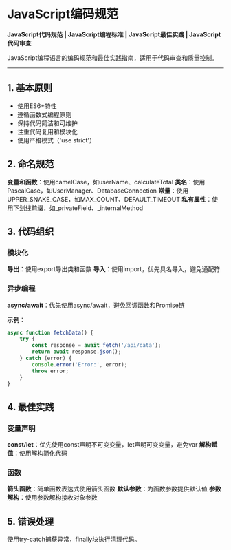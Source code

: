 # JavaScript编码规范

**JavaScript代码规范 | JavaScript编程标准 | JavaScript最佳实践 | JavaScript代码审查**

JavaScript编程语言的编码规范和最佳实践指南，适用于代码审查和质量控制。

---

## 1. 基本原则

- 使用ES6+特性
- 遵循函数式编程原则
- 保持代码简洁和可维护
- 注重代码复用和模块化
- 使用严格模式（'use strict'）

## 2. 命名规范

**变量和函数**：使用camelCase，如userName、calculateTotal
**类名**：使用PascalCase，如UserManager、DatabaseConnection
**常量**：使用UPPER_SNAKE_CASE，如MAX_COUNT、DEFAULT_TIMEOUT
**私有属性**：使用下划线前缀，如_privateField、_internalMethod

## 3. 代码组织

### 模块化
**导出**：使用export导出类和函数
**导入**：使用import，优先具名导入，避免通配符

### 异步编程
**async/await**：优先使用async/await，避免回调函数和Promise链

**示例**：
```javascript
async function fetchData() {
    try {
        const response = await fetch('/api/data');
        return await response.json();
    } catch (error) {
        console.error('Error:', error);
        throw error;
    }
}
```

## 4. 最佳实践

### 变量声明
**const/let**：优先使用const声明不可变变量，let声明可变变量，避免var
**解构赋值**：使用解构简化代码

### 函数
**箭头函数**：简单函数表达式使用箭头函数
**默认参数**：为函数参数提供默认值
**参数解构**：使用参数解构接收对象参数

## 5. 错误处理

使用try-catch捕获异常，finally块执行清理代码。